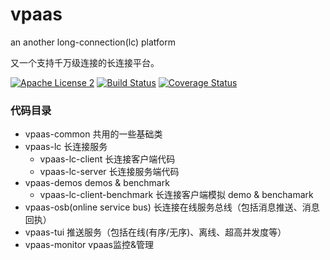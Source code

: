 # vpaas
an another long-connection(lc) platform

又一个支持千万级连接的长连接平台。

[![Apache License 2](https://img.shields.io/badge/license-ASF2-blue.svg)](https://www.apache.org/licenses/LICENSE-2.0.txt)
[![Build Status](https://travis-ci.com/knightliao/vpaas.svg?branch=main)](https://travis-ci.com/knightliao/Vpaas) 
[![Coverage Status](https://coveralls.io/repos/github/knightliao/vpaas/badge.svg)](https://coveralls.io/github/knightliao/vpaas)

### 代码目录

- vpaas-common        共用的一些基础类
- vpaas-lc            长连接服务
    - vpaas-lc-client 长连接客户端代码
    - vpaas-lc-server 长连接服务端代码
- vpaas-demos         demos & benchmark
  - vpaas-lc-client-benchmark   长连接客户端模拟 demo & benchamark 
- vpaas-osb(online service bus) 长连接在线服务总线（包括消息推送、消息回执）
- vpaas-tui                     推送服务（包括在线(有序/无序)、离线、超高并发度等）
- vpaas-monitor                 vpaas监控&管理
